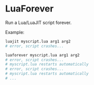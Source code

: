 LuaForever
==========

Run a Lua/LuaJIT script forever.

Example:

```bash
luajit myscript.lua arg1 arg2
# error, script crashes...

luaforever myscript.lua arg1 arg2
# error, script crashes...
# myscript.lua restarts automatically
# error, script crashes...
# myscript.lua restarts automatically
# ...
```
